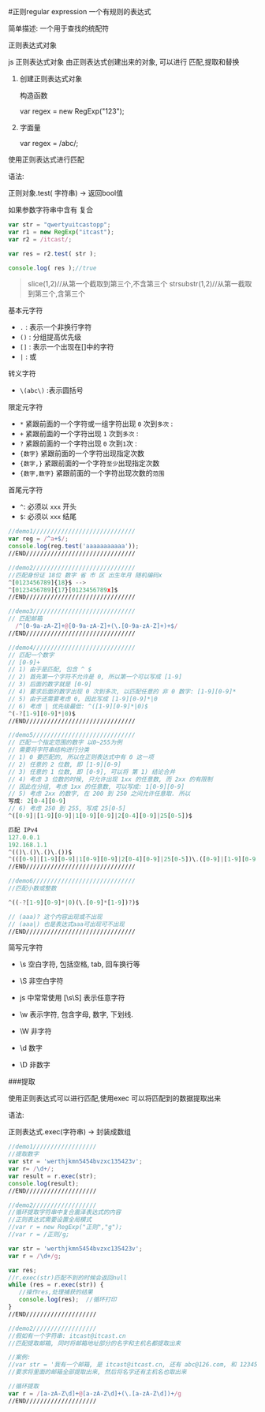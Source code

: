 #正则regular expression 一个有规则的表达式

简单描述: 一个用于查找的统配符

正则表达式对象

js 正则表达式对象 由正则表达式创建出来的对象, 可以进行 匹配,提取和替换

1. 创建正则表达式对象

   构造函数 

   var regex = new RegExp("123");

2. 字面量
   
   var regex = /abc/;
   
使用正则表达式进行匹配

语法: 

   正则对象.test( 字符串) -> 返回bool值

如果参数字符串中含有 复合 

```javascript
var str = "qwertyuitcastopp";
var r1 = new RegExp("itcast");
var r2 = /itcast/;

var res = r2.test( str );

console.log( res );//true 
```
> slice(1,2)//从第一个截取到第三个,不含第三个
strsubstr(1,2)//从第一截取到第三个,含第三个

基本元字符

-  `.`  : 表示一个非换行字符
- `()` : 分组提高优先级
- `[]` : 表示一个出现在[]中的字符
- `|`  : 或

转义字符

- `\(abc\)` :表示圆括号

限定元字符

- `*` 紧跟前面的一个字符或一组字符出现 `0` 次到`多次` : 
- `+` 紧跟前面的一个字符出现 `1` 次到`多次` : 
- `?` 紧跟前面的一个字符出现 `0` 次到`1`次  :
- `{数字}` 紧跟前面的一个字符出现指定次数
- `{数字,}` 紧跟前面的一个字符`至少`出现指定次数
- `{数字,数字}` 紧跟前面的一个字符出现次数的`范围`

首尾元字符

- `^`: 必须以 `xxx` 开头
- `$`: 必须以 `xxx` 结尾

```javascript
//demo1/////////////////////////////
var reg = /^a+$/;
console.log(reg.test('aaaaaaaaaaa'));
//END///////////////////////////////

//demo2/////////////////////////////
//匹配身份证 18位 数字 省 市 区 出生年月 随机编码x
^[0123456789]{18}$ -->
^[0123456789]{17}[0123456789x]$
//END///////////////////////////////

//demo3/////////////////////////////
// 匹配邮箱 
  /^[0-9a-zA-Z]+@[0-9a-zA-Z]+(\.[0-9a-zA-Z]+)+$/
//END///////////////////////////////

//demo4/////////////////////////////
// 匹配一个数字
// [0-9]+
// 1) 由于是匹配, 包含 ^ $
// 2) 首先第一个字符不允许是 0, 所以第一个可以写成 [1-9]
// 3) 后面的数字就是 [0-9]
// 4) 要求后面的数字出现 0 次到多次, 以匹配任意的 非 0 数字: [1-9][0-9]*
// 5) 由于还需要考虑 0, 因此写成 [1-9][0-9]*|0
// 6) 考虑 | 优先级最低: ^([1-9][0-9]*|0)$
^(-?[1-9][0-9]*|0)$
//END/////////////////////////////// 

//demo5/////////////////////////////
// 匹配一个指定范围的数字 以0~255为例
// 需要将字符串结构进行分类
// 1) 0 要匹配的, 所以在正则表达式中有 0 这一项
// 2) 任意的 2 位数, 即 [1-9][0-9]
// 3) 任意的 1 位数, 即 [0-9], 可以将 第 1) 结论合并
// 4) 考虑 3 位数的时候, 只允许出现 1xx 的任意数, 而 2xx 的有限制
// 因此在分组, 考虑 1xx 的任意数, 可以写成: 1[0-9][0-9]
// 5) 考虑 2xx 的数字, 在 200 到 250 之间允许任意取. 所以写成: 2[0-4][0-9]
// 6) 考虑 250 到 255, 写成 25[0-5]
^([0-9]|[1-9][0-9]|1[0-9][0-9]|2[0-4][0-9]|25[0-5])$

匹配 IPv4 
127.0.0.1
192.168.1.1
^(()\.()\.()\.())$
^(([0-9]|[1-9][0-9]|1[0-9][0-9]|2[0-4][0-9]|25[0-5])\.([0-9]|[1-9][0-9]|1[0-9][0-9]|2[0-4][0-9]|25[0-5])\.([0-9]|[1-9][0-9]|1[0-9][0-9]|2[0-4][0-9]|25[0-5])\.([0-9]|[1-9][0-9]|1[0-9][0-9]|2[0-4][0-9]|25[0-5]))$
//END///////////////////////////////

//demo6///////////////////////////// 
//匹配小数或整数

^((-?[1-9][0-9]*|0)(\.[0-9]*[1-9])?)$

// (aaa)? 这个内容出现或不出现
// (aaa|) 也是表达式aaa可出现可不出现
//END///////////////////////////////
```

简写元字符

- \s 空白字符, 包括空格, tab, 回车换行等
- \S 非空白字符 
- js 中常常使用 [\s\S] 表示任意字符
- \w 表示字符, 包含字母, 数字, 下划线. 
- \W 非字符
- \d 数字
- \D 非数字

###提取

使用正则表达式可以进行匹配,使用exec 可以将匹配到的数据提取出来

语法: 
 
正则表达式.exec(字符串) -> 封装成数组

```javascript
//demo1//////////////////
//提取数字
var str = 'werthjkmn5454bvzxc135423v';
var r= /\d+/;
var result = r.exec(str);
console.log(result);
//END////////////////////

//demo2//////////////////
//循环提取字符串中复合震泽表达式的内容
//正则表达式需要设置全局模式
//var r = new RegExp("正则","g");
//var r = /正则/g; 

var str = 'werthjkmn5454bvzxc135423v';
var r = /\d+/g;

var res;
//r.exec(str)匹配不到的时候会返回null
while (res = r.exec(str)) {
   //操作res,处理捕获的结果
   console.log(res);  //循环打印
}
//END////////////////////

//demo2//////////////////
//假如有一个字符串: itcast@itcast.cn
//匹配提取邮箱, 同时将邮箱地址部分的名字和主机名都提取出来
//案例:
//var str = '我有一个邮箱, 是 itcast@itcast.cn, 还有 abc@126.com, 和 1234567@qq.com'
//要求将里面的邮箱全部提取出来, 然后将名字还有主机名也取出来

//循环提取
var r = /[a-zA-Z\d]+@[a-zA-Z\d]+(\.[a-zA-Z\d])+/g
//END////////////////////
```
